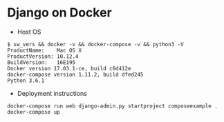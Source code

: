 # Django on Docker

* Host OS
```
$ sw_vers && docker -v && docker-compose -v && python3 -V
ProductName:	Mac OS X
ProductVersion:	10.12.4
BuildVersion:	16E195
Docker version 17.03.1-ce, build c6d412e
docker-compose version 1.11.2, build dfed245
Python 3.6.1
```

* Deployment instructions
```
docker-compose run web django-admin.py startproject composeexample .
docker-compose up
```